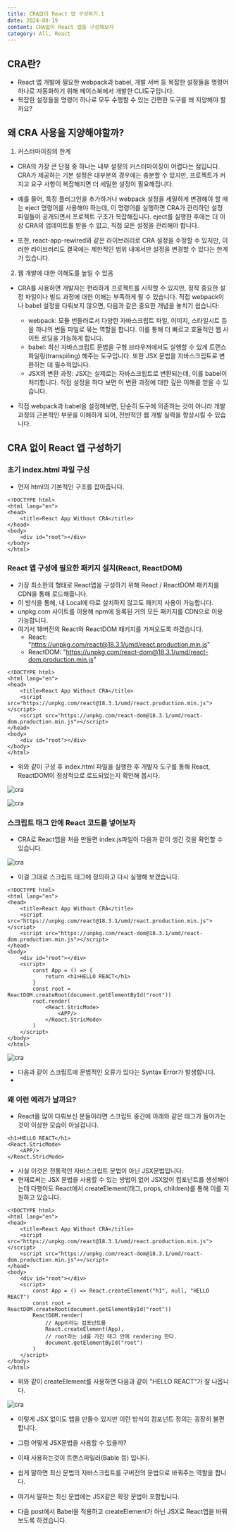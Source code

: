 ```yaml
---
title: CRA없이 React 앱 구성하기.1
date: 2024-08-19
content: CRA없이 React 앱을 구성해보자
category: All, React
---
```


## CRA란?
- React 앱 개발에 필요한 webpack과 babel, 개발 서버 등 복잡한 설정들을 명령어 하나로 자동화하기 위해 페이스북에서 개발한 CLI도구입니다.
- 복잡한 설정들을 명령어 하나로 모두 수행할 수 있는 간편한 도구를 왜 지양해야 할까요?

## 왜 CRA 사용을 지양해야할까?
1. 커스터마이징의 한계
- CRA의 가장 큰 단점 중 하나는 내부 설정의 커스터마이징이 어렵다는 점입니다. CRA가 제공하는 기본 설정은 대부분의 경우에는 충분할 수 있지만, 프로젝트가 커지고 요구 사항이 복잡해지면 더 세밀한 설정이 필요해집니다.

- 예를 들어, 특정 플러그인을 추가하거나 webpack 설정을 세밀하게 변경해야 할 때는 eject 명령어를 사용해야 하는데, 이 명령어를 실행하면 CRA가 관리하던 설정 파일들이 공개되면서 프로젝트 구조가 복잡해집니다. eject를 실행한 후에는 더 이상 CRA의 업데이트를 받을 수 없고, 직접 모든 설정을 관리해야 합니다.

- 또한, react-app-rewired와 같은 라이브러리로 CRA 설정을 수정할 수 있지만, 이러한 라이브러리도 결국에는 제한적인 범위 내에서만 설정을 변경할 수 있다는 한계가 있습니다.

2. 웹 개발에 대한 이해도를 높일 수 있음
- CRA를 사용하면 개발자는 편리하게 프로젝트를 시작할 수 있지만, 정작 중요한 설정 파일이나 빌드 과정에 대한 이해는 부족하게 될 수 있습니다. 직접 webpack이나 babel 설정을 다뤄보지 않으면, 다음과 같은 중요한 개념을 놓치기 쉽습니다:

  - webpack: 모듈 번들러로서 다양한 자바스크립트 파일, 이미지, 스타일시트 등을 하나의 번들 파일로 묶는 역할을 합니다. 이를 통해 더 빠르고 효율적인 웹 사이트 로딩을 가능하게 합니다.
  - babel: 최신 자바스크립트 문법을 구형 브라우저에서도 실행할 수 있게 트랜스파일링(transpiling) 해주는 도구입니다. 또한 JSX 문법을 자바스크립트로 변환하는 데 필수적입니다.
  - JSX의 변환 과정: JSX는 실제로는 자바스크립트로 변환되는데, 이를 babel이 처리합니다. 직접 설정을 하다 보면 이 변환 과정에 대한 깊은 이해를 얻을 수 있습니다.
- 직접 webpack과 babel을 설정해보면, 단순히 도구에 의존하는 것이 아니라 개발 과정의 근본적인 부분을 이해하게 되어, 전반적인 웹 개발 실력을 향상시킬 수 있습니다.

## CRA 없이 React 앱 구성하기
### 초기 index.html 파일 구성
- 먼저 html의 기본적인 구조를 잡아줍니다.
```
<!DOCTYPE html>
<html lang="en">
<head>
    <title>React App Without CRA</title>
</head>
<body>
    <div id="root"></div>
</body>
</html>
```

### React 앱 구성에 필요한 패키지 설치(React, ReactDOM)
- 가장 최소한의 형태로 React앱을 구성하기 위해 React / ReactDOM 패키지를 CDN을 통해 로드해줍니다.
- 이 방식을 통해, 내 Local에 따로 설치하지 않고도 패키지 사용이 가능합니다.
- unpkg.com 사이트를 이용해 npm에 등록된 거의 모든 패키지를 CDN으로 이용 가능합니다.
- 여기서 18버전의 React와 ReactDOM 패키지를 가져오도록 하겠습니다.
  - React: "https://unpkg.com/react@18.3.1/umd/react.production.min.js"
  - ReactDOM: "https://unpkg.com/react-dom@18.3.1/umd/react-dom.production.min.js"

```
<!DOCTYPE html>
<html lang="en">
<head>
    <title>React App Without CRA</title>
    <script src="https://unpkg.com/react@18.3.1/umd/react.production.min.js"></script>
    <script src="https://unpkg.com/react-dom@18.3.1/umd/react-dom.production.min.js"></script>
</head>
<body>
    <div id="root"></div>
</body>
</html>
```
- 위와 같이 구성 후 index.html 파일을 실행한 후 개발자 도구를 통해 React, ReactDOM이 정상적으로 로드되었는지 확인해 봅시다.

![cra](/CRA1.png)

![cra](/CRA2.png)

### 스크립트 태그 안에 React 코드를 넣어보자
- CRA로 React앱을 처음 만들면 index.js파일이 다음과 같이 생긴 것을 확인할 수 있습니다.

![cra](/CRA3.png)

- 이걸 그대로 스크립트 태그에 정의하고 다시 실행해 보겠습니다.
```
<!DOCTYPE html>
<html lang="en">
<head>
    <title>React App Without CRA</title>
    <script src="https://unpkg.com/react@18.3.1/umd/react.production.min.js"></script>
    <script src="https://unpkg.com/react-dom@18.3.1/umd/react-dom.production.min.js"></script>
</head>
<body>
    <div id="root"></div>
    <script>
        const App = () => {
            return <h1>HELLO REACT</h1>
        }
        const root = ReactDOM.createRoot(document.getElementById("root"))
        root.render(
            <React.StricMode>
                <APP/>
            </React.StricMode>
        )
    </script>
</body>
</html>
```

![cra](/CRA4.png)

- 다음과 같이 스크립트에 문법적인 오류가 있다는 Syntax Error가 발생합니다.
- 
### 왜 이런 에러가 날까요?
- React를 많이 다뤄보신 분들이라면 스크립트 중간에 아래와 같은 태그가 들어가는 것이 이상한 모습이 아닐겁니다.
```
<h1>HELLO REACT</h1>
<React.StricMode>
    <APP/>
</React.StricMode>
```

- 사실 이것은 전통적인 자바스크립트 문법이 아닌 JSX문법입니다.
- 현재로써는 JSX 문법을 사용할 수 있는 방법이 없어 JSX없이 컴포넌트를 생성해야는데 다행이도 React에서 createElement(태그, props, children)를 통해 이를 지원하고 있습니다.

```
<!DOCTYPE html>
<html lang="en">
<head>
    <title>React App Without CRA</title>
    <script src="https://unpkg.com/react@18.3.1/umd/react.production.min.js"></script>
    <script src="https://unpkg.com/react-dom@18.3.1/umd/react-dom.production.min.js"></script>
</head>
<body>
    <div id="root"></div>
    <script>
        const App = () => React.createElement("h1", null, "HELLO REACT")
        const root = ReactDOM.createRoot(document.getElementById("root"))
        ReactDOM.render(
            // App이라는 컴포넌트를
            React.createElement(App),
            // root라는 id를 가진 태그 안에 rendering 한다.
            document.getElementById("root")
        )
    </script>
</body>
</html>
```
- 위와 같이 createElement를 사용하면 다음과 같이 "HELLO REACT"가 잘 나옵니다.

![cra](/CRA5.png)

- 이렇게 JSX 없이도 앱을 만들수 있지만 이런 방식의 컴포넌트 정의는 굉장히 불편합니다.
- 그럼 어떻게 JSX문법을 사용할 수 있을까?
- 이때 사용하는것이 트랜스파일러(Bable 등) 입니다.
- 쉽게 말하면 최신 문법의 자바스크립트를 구버전의 문법으로 바꿔주는 역할을 합니다.
- 여기서 말하는 최신 문법에는 JSX같은 확장 문법이 포함됩니다.

- 다음 post에서 Babel을 적용하고 createElement가 아닌 JSX로 React앱을 바꿔보도록 하겠습니다.